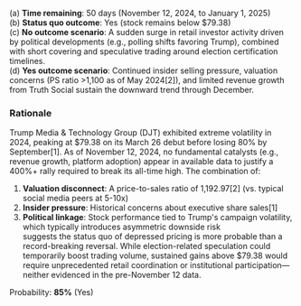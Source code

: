 (a) **Time remaining**: 50 days (November 12, 2024, to January 1, 2025)  
(b) **Status quo outcome**: Yes (stock remains below $79.38)  
(c) **No outcome scenario**: A sudden surge in retail investor activity driven by political developments (e.g., polling shifts favoring Trump), combined with short covering and speculative trading around election certification timelines.  
(d) **Yes outcome scenario**: Continued insider selling pressure, valuation concerns (PS ratio >1,100 as of May 2024[2]), and limited revenue growth from Truth Social sustain the downward trend through December.  

### Rationale  
Trump Media & Technology Group (DJT) exhibited extreme volatility in 2024, peaking at $79.38 on its March 26 debut before losing 80% by September[1]. As of November 12, 2024, no fundamental catalysts (e.g., revenue growth, platform adoption) appear in available data to justify a 400%+ rally required to break its all-time high. The combination of:  
1. **Valuation disconnect**: A price-to-sales ratio of 1,192.97[2] (vs. typical social media peers at 5-10x)  
2. **Insider pressure**: Historical concerns about executive share sales[1]  
3. **Political linkage**: Stock performance tied to Trump's campaign volatility, which typically introduces asymmetric downside risk  
suggests the status quo of depressed pricing is more probable than a record-breaking reversal. While election-related speculation could temporarily boost trading volume, sustained gains above $79.38 would require unprecedented retail coordination or institutional participation—neither evidenced in the pre-November 12 data.  

Probability: **85%** (Yes)